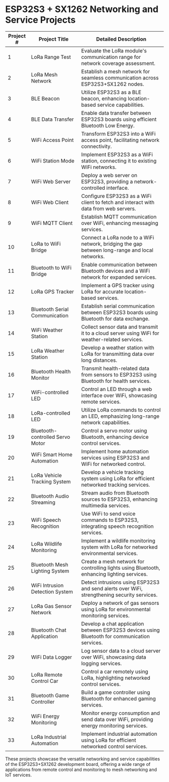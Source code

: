 # ESP32S3 + SX1262 Networking and Service Projects

| Project # | Project Title                             | Detailed Description                                               |
|-----------|-------------------------------------------|---------------------------------------------------------------------|
| 1         | LoRa Range Test                           | Evaluate the LoRa module's communication range for network coverage assessment. |
| 2         | LoRa Mesh Network                         | Establish a mesh network for seamless communication across ESP32S3+SX1262 nodes. |
| 3         | BLE Beacon                                | Utilize ESP32S3 as a BLE beacon, enhancing location-based service capabilities. |
| 4         | BLE Data Transfer                         | Enable data transfer between ESP32S3 boards using efficient Bluetooth Low Energy. |
| 5         | WiFi Access Point                         | Transform ESP32S3 into a WiFi access point, facilitating network connectivity. |
| 6         | WiFi Station Mode                         | Implement ESP32S3 as a WiFi station, connecting it to existing WiFi networks. |
| 7         | WiFi Web Server                           | Deploy a web server on ESP32S3, providing a network-controlled interface. |
| 8         | WiFi Web Client                           | Configure ESP32S3 as a WiFi client to fetch and interact with data from web servers. |
| 9         | WiFi MQTT Client                          | Establish MQTT communication over WiFi, enhancing messaging services. |
| 10        | LoRa to WiFi Bridge                       | Connect a LoRa node to a WiFi network, bridging the gap between long-range and local networks. |
| 11        | Bluetooth to WiFi Bridge                  | Enable communication between Bluetooth devices and a WiFi network for expanded services. |
| 12        | LoRa GPS Tracker                          | Implement a GPS tracker using LoRa for accurate location-based services. |
| 13        | Bluetooth Serial Communication            | Establish serial communication between ESP32S3 boards using Bluetooth for data exchange. |
| 14        | WiFi Weather Station                      | Collect sensor data and transmit it to a cloud server using WiFi for weather-related services. |
| 15        | LoRa Weather Station                      | Develop a weather station with LoRa for transmitting data over long distances. |
| 16        | Bluetooth Health Monitor                  | Transmit health-related data from sensors to ESP32S3 using Bluetooth for health services. |
| 17        | WiFi-controlled LED                       | Control an LED through a web interface over WiFi, showcasing remote services. |
| 18        | LoRa-controlled LED                       | Utilize LoRa commands to control an LED, emphasizing long-range network capabilities. |
| 19        | Bluetooth-controlled Servo Motor          | Control a servo motor using Bluetooth, enhancing device control services. |
| 20        | WiFi Smart Home Automation                | Implement home automation services using ESP32S3 and WiFi for networked control. |
| 21        | LoRa Vehicle Tracking System              | Develop a vehicle tracking system using LoRa for efficient networked tracking services. |
| 22        | Bluetooth Audio Streaming                 | Stream audio from Bluetooth sources to ESP32S3, enhancing multimedia services. |
| 23        | WiFi Speech Recognition                   | Use WiFi to send voice commands to ESP32S3, integrating speech recognition services. |
| 24        | LoRa Wildlife Monitoring                  | Implement a wildlife monitoring system with LoRa for networked environmental services. |
| 25        | Bluetooth Mesh Lighting System            | Create a mesh network for controlling lights using Bluetooth, enhancing lighting services. |
| 26        | WiFi Intrusion Detection System           | Detect intrusions using ESP32S3 and send alerts over WiFi, strengthening security services. |
| 27        | LoRa Gas Sensor Network                   | Deploy a network of gas sensors using LoRa for environmental monitoring services. |
| 28        | Bluetooth Chat Application                | Develop a chat application between ESP32S3 devices using Bluetooth for communication services. |
| 29        | WiFi Data Logger                          | Log sensor data to a cloud server over WiFi, showcasing data logging services. |
| 30        | LoRa Remote Control Car                   | Control a car remotely using LoRa, highlighting networked control services. |
| 31        | Bluetooth Game Controller                 | Build a game controller using Bluetooth for enhanced gaming services. |
| 32        | WiFi Energy Monitoring                    | Monitor energy consumption and send data over WiFi, providing energy monitoring services. |
| 33        | LoRa Industrial Automation                | Implement industrial automation using LoRa for efficient networked control services. |

These projects showcase the versatile networking and service capabilities of the ESP32S3+SX1262 development board, offering a wide range of applications from remote control and monitoring to mesh networking and IoT services.
